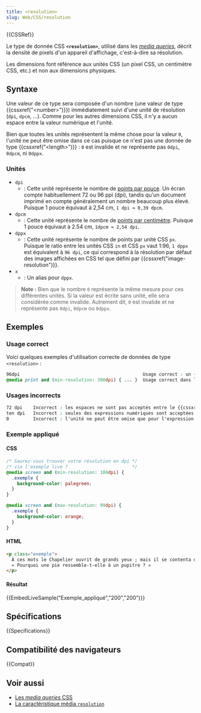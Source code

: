 ```yaml
---
title: <resolution>
slug: Web/CSS/resolution
---
```


{{CSSRef}}

Le type de donnée CSS **`<resolution>`**, utilisé dans les _[media queries](/fr/docs/Web/CSS/Media_Queries)_, décrit la densité de pixels d'un appareil d'affichage, c'est-à-dire sa résolution.

Les dimensions font référence aux unités CSS (un pixel CSS, un centimètre CSS, etc.) et non aux dimensions physiques.

## Syntaxe

Une valeur de ce type sera composée d'un nombre (une valeur de type {{cssxref("&lt;number&gt;")}}) immédiatement suivi d'une unité de résolution (`dpi`, `dpcm`, …). Comme pour les autres dimensions CSS, il n'y a aucun espace entre la valeur numérique et l'unité.

Bien que toutes les unités représentent la même chose pour la valeur `0`, l'unité ne peut être omise dans ce cas puisque ce n'est pas une donnée de type {{cssxref("&lt;length&gt;")}} : `0` est invalide et ne représente pas `0dpi`, `0dpcm`, ni `0dppx`.

### Unités

- `dpi`
  - : Cette unité représente le nombre de [points par pouce](https://fr.wikipedia.org/wiki/Point_par_pouce). Un écran compte habituellement 72 ou 96 ppi (dpi), tandis qu'un document imprimé en compte généralement un nombre beaucoup plus élevé. Puisque 1 pouce équivaut à 2,54 cm, `1 dpi ≈ 0,39 dpcm`.
- `dpcm`
  - : Cette unité représente le nombre de [points par centimètre](https://fr.wikipedia.org/wiki/Point_par_pouce#Tableau_de_conversion). Puisque 1 pouce équivaut à 2.54 cm, `1dpcm ≈ 2,54 dpi`.
- `dppx`
  - : Cette unité représente le nombre de points par unité CSS `px`. Puisque le ratio entre les unités CSS `in` et CSS `px` vaut 1:96, `1 dppx` est équivalent à `96 dpi`, ce qui correspond à la résolution par défaut des images affichées en CSS tel que défini par {{cssxref("image-resolution")}}.
- `x`
  - : Un alias pour `dppx`.

> **Note :** Bien que le nombre `0` représente la même mesure pour ces différentes unités. Si la valeur est écrite sans unité, elle sera considérée comme invalide. Autrement dit, `0` est invalide et ne représente pas `0dpi`, `0dpcm` ou `0dppx`.

## Exemples

### Usage correct

Voici quelques exemples d'utilisation correcte de données de type `<resolution>` :

```css
96dpi                                              Usage correct : un {{cssxref("&lt;number&gt;")}} (ici un {{cssxref("&lt;integer&gt;")}}) suivi d'une unité.
@media print and (min-resolution: 300dpi) { ... }  Usage correct dans le contexte d'une media query.
```

### Usages incorrects

```css
72 dpi    Incorrect : les espaces ne sont pas acceptés entre le {{cssxref("&lt;number&gt;")}} et l'unité.
ten dpi   Incorrect : seules des expressions numériques sont acceptées.
0         Incorrect : l'unité ne peut être omise que pour l'expression de la valeur 0 de type {{cssxref("&lt;length&gt;")}}.
```

### Exemple appliqué

#### CSS

```css
/* Saurez-vous trouver votre résolution en dpi */
/* via l'exemple live ?                        */
@media screen and (min-resolution: 100dpi) {
  .exemple {
    background-color: palegreen;
  }
}

@media screen and (max-resolution: 99dpi) {
  .exemple {
    background-color: orange;
  }
}
```

#### HTML

```html
<p class="exemple">
  À ces mots le Chapelier ouvrit de grands yeux ; mais il se contenta de dire :
  « Pourquoi une pie ressemble-t-elle à un pupitre ? »
</p>
```

#### Résultat

{{EmbedLiveSample("Exemple_appliqué","200","200")}}

## Spécifications

{{Specifications}}

## Compatibilité des navigateurs

{{Compat}}

## Voir aussi

- [Les _media queries_ CSS](/fr/docs/Web/CSS/Media_Queries)
- [La caractéristique média `resolution`](/fr/docs/Web/CSS/@media/resolution)
